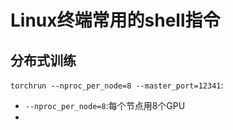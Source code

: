 # Linux终端常用的shell指令

## 分布式训练

`torchrun --nproc_per_node=8 --master_port=12341`:

* `--nproc_per_node=8`:每个节点用8个GPU
*
